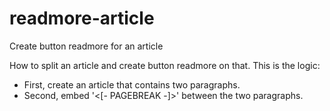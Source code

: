 # readmore-article
Create button readmore for an article

How to split an article and create button readmore on that. This is the logic:
<ul>
	<li>First, create an article that contains two paragraphs.</li>
	<li>Second, embed '<[- PAGEBREAK -]>' between the two paragraphs.</li>
</ul>